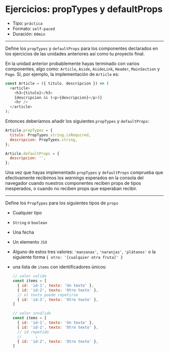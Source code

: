 # Ejercicios: propTypes y defaultProps

* Tipo: `práctica`
* Formato: `self-paced`
* Duración: `60min`

***

Define los `propTypes` y `defaultProps` para los componentes declarados en los
ejercicios de las unidades anteriores así como tu proyecto final.

En la unidad anterior probablemente hayas terminado con varios componentes, algo
como: `Article`, `Aside`, `AsideLink`, `Header`, `MainSection` y `Page`. Si, por
ejemplo, la implementación de `Article` es:

```js
const Article = ({ titulo, descripcion }) => (
  <article>
    <h3>{titulo}</h3>
    {descripcion && (<p>{descripcion}</p>)}
    <hr />
  </article>
);
```

Entonces deberíamos añadir los siguientes `propTypes` y `defaultProps`:

```js
Article.propTypes = {
  titulo: PropTypes.string.isRequired,
  descripcion: PropTypes.string,
};

Article.defaultProps = {
  descripcion: '',
};
```

Una vez que hayas implementado `propTypes` y `defaultProps` comprueba que
efectivamente recibimos los _warnings_ esperados en la consola del navegador
cuando nuestros componentes reciben props de tipos inesperados, o cuando no
reciben props que esperaban recibir.

***

Define los `PropTypes` para los siguientes tipos de `props`

* Cualquier tipo
* `String` o `boolean`
* Una fecha
* Un elemento `JSX`
* Alguno de estos tres valores: `'manzanas'`, `'naranjas'`, `'plátanos'` o la
  siguiente forma `{ otro: '[cualquier otra fruta]' }`
* una lista de `items` con identificadores únicos:

  ```js
  // valor valido
  const items = [
    { id: 'id-1', texto: 'Un texto' },
    { id: 'id-2', texto: 'Otro texto' },
    // el texto puede repetirse
    { id: 'id-3', texto: 'Otro texto' },
  ]

  // valor inválido
  const items = [
    { id: 'id-1', texto: 'Un texto' },
    { id: 'id-2', texto: 'Otro texto' },
    // id repetido
    //      ↓
    { id: 'id-2', texto: 'Otro texto' },
  ]
  ```
